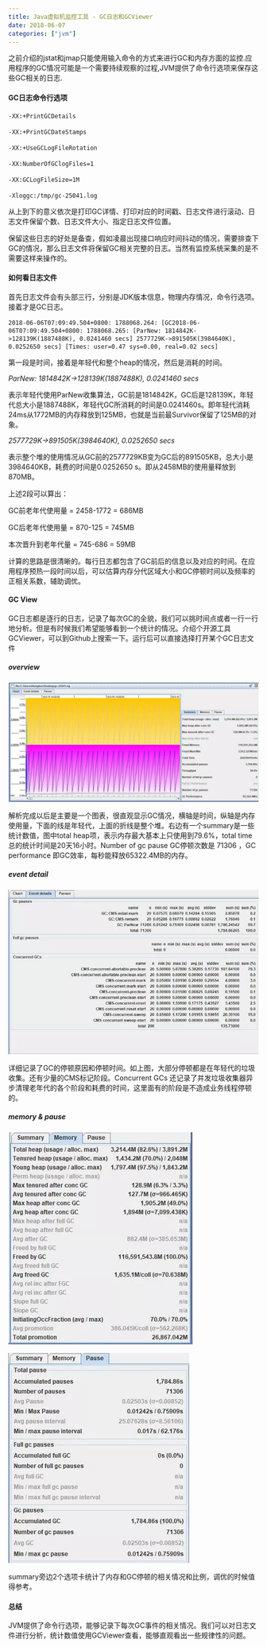 ```yaml
---
title: Java虚拟机监控工具 - GC日志和GCViewer
date: 2018-06-07
categories: ["jvm"]
---
```


之前介绍的jstat和jmap只能使用输入命令的方式来进行GC和内存方面的监控.应用程序的GC情况可能是一个需要持续观察的过程,JVM提供了命令行选项来保存这些GC相关的日志.

<!--more-->

#### GC日志命令行选项


```
-XX:+PrintGCDetails 

-XX:+PrintGCDateStamps 

-XX:+UseGCLogFileRotation 

-XX:NumberOfGClogFiles=1

-XX:GCLogFileSize=1M

-Xloggc:/tmp/gc-25041.log

```

从上到下的意义依次是打印GC详情、打印对应的时间戳、日志文件进行滚动、日志文件保留个数、日志文件大小、指定日志文件位置。

保留这些日志的好处是备查，假如凌晨出现接口响应时间抖动的情况，需要排查下GC的情况，那么日志文件将保留GC相关完整的日志。当然有监控系统采集的是不需要这样来操作的。

#### 如何看日志文件

首先日志文件会有头部三行，分别是JDK版本信息，物理内存情况，命令行选项。接着才是GC日志。


```
2018-06-06T07:09:49.504+0800: 1788068.264: [GC2018-06-06T07:09:49.504+0800: 1788068.265: [ParNew: 1814842K->128139K(1887488K), 0.0241460 secs] 2577729K->891505K(3984640K), 0.0252650 secs] [Times: user=0.47 sys=0.00, real=0.02 secs] 
```

第一段是时间，接着是年轻代和整个heap的情况，然后是消耗的时间。

*ParNew: 1814842K->128139K(1887488K), 0.0241460 secs* 

表示年轻代使用ParNew收集算法，GC前是1814842K，GC后是128139K，年轻代总大小是1887488K，年轻代GC所消耗的时间是0.0241460s。即年轻代消耗24ms从1772MB的内存释放到125MB，也就是当前最Survivor保留了125MB的对象。

*2577729K->891505K(3984640K), 0.0252650 secs* 

表示整个堆的使用情况从GC前的2577729KB变为GC后的891505KB，总大小是3984640KB，耗费的时间是0.0252650 s。即从2458MB的使用量释放到870MB。

上述2段可以算出：

GC前老年代使用量 = 2458-1772 = 686MB

GC后老年代使用量 = 870-125 = 745MB

本次晋升到老年代量 = 745-686 = 59MB

计算的思路是很清晰的。每行日志都包含了GC前后的信息以及对应的时间。在应用程序预热一段时间以后，可以估算内存分代区域大小和GC停顿时间以及频率的正相关系数，辅助调优。

#### GC View

GC日志都是逐行的日志，记录了每次GC的全貌，我们可以挑时间点或者一行一行地分析。但是有时候我们希望能够看到一个统计的情况。介绍个开源工具GCViewer，可以到Github上搜索一下。运行后可以直接选择打开某个GC日志文件

##### overview

![image](gcviewer_overview.jpg)

解析完成以后是主要是一个图表，很直观显示GC情况，横轴是时间，纵轴是内存使用量，下面的线是年轻代，上面的折线是整个堆。右边有一个summary是一些统计数值，图中total heap项，表示内存最大基本上只使用到79.6%，total time 总的统计时间是20天16小时。Number of gc pause GC停顿次数是 71306 ，GC performance 即GC效率，每秒能释放65322.4MB的内存。


##### event detail

![image](gcviewer_event_details.jpg)

详细记录了GC的停顿原因和停顿时间。如上图，大部分停顿都是在年轻代的垃圾收集。还有少量的CMS标记阶段。Concurrent GCs 还记录了并发垃圾收集器异步清理老年代的各个阶段和耗费的时间，这里面有的阶段是不造成业务线程停顿的。

##### memory & pause

![image](gcviewer_memory.jpg)

![image](gcviewer_pause.jpg)

summary旁边2个选项卡统计了内存和GC停顿的相关情况和比例，调优的时候值得参考。


#### 总结

JVM提供了命令行选项，能够记录下每次GC事件的相关情况。我们可以对日志文件进行分析，统计数值使用GCViewer查看，能够直观看出一些规律性的问题。